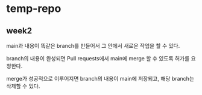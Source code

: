 # temp-repo


## week2

main과 내용이 똑같은 branch를 만들어서 그 안에서 새로운 작업을 할 수 있다.
  
branch의 내용이 완성되면 Pull requests에서 main에 merge 할 수 있도록 허가를 요청한다.
  
merge가 성공적으로 이루어지면 branch의 내용이 main에 저장되고, 해당 branch는 삭제할 수 있다.

